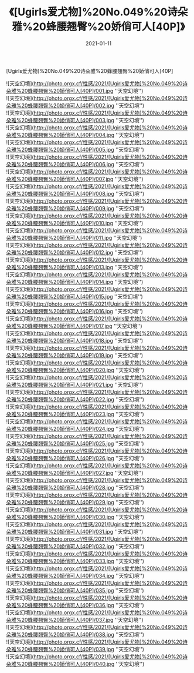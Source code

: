 ﻿---
layout: post
title: 《[Ugirls爱尤物]%20No.049%20诗朵雅%20蜂腰翘臀%20娇俏可人[40P]》
date: 2021-01-11
img: http://photo.orgx.cf/性感/2021/[Ugirls爱尤物]%20No.049%20诗朵雅%20蜂腰翘臀%20娇俏可人[40P]/000.jpg
tags: [美女,性感,泳衣]
---

[Ugirls爱尤物]%20No.049%20诗朵雅%20蜂腰翘臀%20娇俏可人[40P]



![天空幻境](http://photo.orgx.cf/性感/2021/[Ugirls爱尤物]%20No.049%20诗朵雅%20蜂腰翘臀%20娇俏可人[40P]/001.jpg ''天空幻境'')<br>
![天空幻境](http://photo.orgx.cf/性感/2021/[Ugirls爱尤物]%20No.049%20诗朵雅%20蜂腰翘臀%20娇俏可人[40P]/002.jpg ''天空幻境'')<br>
![天空幻境](http://photo.orgx.cf/性感/2021/[Ugirls爱尤物]%20No.049%20诗朵雅%20蜂腰翘臀%20娇俏可人[40P]/003.jpg ''天空幻境'')<br>
![天空幻境](http://photo.orgx.cf/性感/2021/[Ugirls爱尤物]%20No.049%20诗朵雅%20蜂腰翘臀%20娇俏可人[40P]/004.jpg ''天空幻境'')<br>
![天空幻境](http://photo.orgx.cf/性感/2021/[Ugirls爱尤物]%20No.049%20诗朵雅%20蜂腰翘臀%20娇俏可人[40P]/005.jpg ''天空幻境'')<br>
![天空幻境](http://photo.orgx.cf/性感/2021/[Ugirls爱尤物]%20No.049%20诗朵雅%20蜂腰翘臀%20娇俏可人[40P]/006.jpg ''天空幻境'')<br>
![天空幻境](http://photo.orgx.cf/性感/2021/[Ugirls爱尤物]%20No.049%20诗朵雅%20蜂腰翘臀%20娇俏可人[40P]/007.jpg ''天空幻境'')<br>
![天空幻境](http://photo.orgx.cf/性感/2021/[Ugirls爱尤物]%20No.049%20诗朵雅%20蜂腰翘臀%20娇俏可人[40P]/008.jpg ''天空幻境'')<br>
![天空幻境](http://photo.orgx.cf/性感/2021/[Ugirls爱尤物]%20No.049%20诗朵雅%20蜂腰翘臀%20娇俏可人[40P]/009.jpg ''天空幻境'')<br>
![天空幻境](http://photo.orgx.cf/性感/2021/[Ugirls爱尤物]%20No.049%20诗朵雅%20蜂腰翘臀%20娇俏可人[40P]/010.jpg ''天空幻境'')<br>
![天空幻境](http://photo.orgx.cf/性感/2021/[Ugirls爱尤物]%20No.049%20诗朵雅%20蜂腰翘臀%20娇俏可人[40P]/011.jpg ''天空幻境'')<br>
![天空幻境](http://photo.orgx.cf/性感/2021/[Ugirls爱尤物]%20No.049%20诗朵雅%20蜂腰翘臀%20娇俏可人[40P]/012.jpg ''天空幻境'')<br>
![天空幻境](http://photo.orgx.cf/性感/2021/[Ugirls爱尤物]%20No.049%20诗朵雅%20蜂腰翘臀%20娇俏可人[40P]/013.jpg ''天空幻境'')<br>
![天空幻境](http://photo.orgx.cf/性感/2021/[Ugirls爱尤物]%20No.049%20诗朵雅%20蜂腰翘臀%20娇俏可人[40P]/014.jpg ''天空幻境'')<br>
![天空幻境](http://photo.orgx.cf/性感/2021/[Ugirls爱尤物]%20No.049%20诗朵雅%20蜂腰翘臀%20娇俏可人[40P]/015.jpg ''天空幻境'')<br>
![天空幻境](http://photo.orgx.cf/性感/2021/[Ugirls爱尤物]%20No.049%20诗朵雅%20蜂腰翘臀%20娇俏可人[40P]/016.jpg ''天空幻境'')<br>
![天空幻境](http://photo.orgx.cf/性感/2021/[Ugirls爱尤物]%20No.049%20诗朵雅%20蜂腰翘臀%20娇俏可人[40P]/017.jpg ''天空幻境'')<br>
![天空幻境](http://photo.orgx.cf/性感/2021/[Ugirls爱尤物]%20No.049%20诗朵雅%20蜂腰翘臀%20娇俏可人[40P]/018.jpg ''天空幻境'')<br>
![天空幻境](http://photo.orgx.cf/性感/2021/[Ugirls爱尤物]%20No.049%20诗朵雅%20蜂腰翘臀%20娇俏可人[40P]/019.jpg ''天空幻境'')<br>
![天空幻境](http://photo.orgx.cf/性感/2021/[Ugirls爱尤物]%20No.049%20诗朵雅%20蜂腰翘臀%20娇俏可人[40P]/020.jpg ''天空幻境'')<br>
![天空幻境](http://photo.orgx.cf/性感/2021/[Ugirls爱尤物]%20No.049%20诗朵雅%20蜂腰翘臀%20娇俏可人[40P]/021.jpg ''天空幻境'')<br>
![天空幻境](http://photo.orgx.cf/性感/2021/[Ugirls爱尤物]%20No.049%20诗朵雅%20蜂腰翘臀%20娇俏可人[40P]/022.jpg ''天空幻境'')<br>
![天空幻境](http://photo.orgx.cf/性感/2021/[Ugirls爱尤物]%20No.049%20诗朵雅%20蜂腰翘臀%20娇俏可人[40P]/023.jpg ''天空幻境'')<br>
![天空幻境](http://photo.orgx.cf/性感/2021/[Ugirls爱尤物]%20No.049%20诗朵雅%20蜂腰翘臀%20娇俏可人[40P]/024.jpg ''天空幻境'')<br>
![天空幻境](http://photo.orgx.cf/性感/2021/[Ugirls爱尤物]%20No.049%20诗朵雅%20蜂腰翘臀%20娇俏可人[40P]/025.jpg ''天空幻境'')<br>
![天空幻境](http://photo.orgx.cf/性感/2021/[Ugirls爱尤物]%20No.049%20诗朵雅%20蜂腰翘臀%20娇俏可人[40P]/026.jpg ''天空幻境'')<br>
![天空幻境](http://photo.orgx.cf/性感/2021/[Ugirls爱尤物]%20No.049%20诗朵雅%20蜂腰翘臀%20娇俏可人[40P]/027.jpg ''天空幻境'')<br>
![天空幻境](http://photo.orgx.cf/性感/2021/[Ugirls爱尤物]%20No.049%20诗朵雅%20蜂腰翘臀%20娇俏可人[40P]/028.jpg ''天空幻境'')<br>
![天空幻境](http://photo.orgx.cf/性感/2021/[Ugirls爱尤物]%20No.049%20诗朵雅%20蜂腰翘臀%20娇俏可人[40P]/029.jpg ''天空幻境'')<br>
![天空幻境](http://photo.orgx.cf/性感/2021/[Ugirls爱尤物]%20No.049%20诗朵雅%20蜂腰翘臀%20娇俏可人[40P]/030.jpg ''天空幻境'')<br>
![天空幻境](http://photo.orgx.cf/性感/2021/[Ugirls爱尤物]%20No.049%20诗朵雅%20蜂腰翘臀%20娇俏可人[40P]/031.jpg ''天空幻境'')<br>
![天空幻境](http://photo.orgx.cf/性感/2021/[Ugirls爱尤物]%20No.049%20诗朵雅%20蜂腰翘臀%20娇俏可人[40P]/032.jpg ''天空幻境'')<br>
![天空幻境](http://photo.orgx.cf/性感/2021/[Ugirls爱尤物]%20No.049%20诗朵雅%20蜂腰翘臀%20娇俏可人[40P]/033.jpg ''天空幻境'')<br>
![天空幻境](http://photo.orgx.cf/性感/2021/[Ugirls爱尤物]%20No.049%20诗朵雅%20蜂腰翘臀%20娇俏可人[40P]/034.jpg ''天空幻境'')<br>
![天空幻境](http://photo.orgx.cf/性感/2021/[Ugirls爱尤物]%20No.049%20诗朵雅%20蜂腰翘臀%20娇俏可人[40P]/035.jpg ''天空幻境'')<br>
![天空幻境](http://photo.orgx.cf/性感/2021/[Ugirls爱尤物]%20No.049%20诗朵雅%20蜂腰翘臀%20娇俏可人[40P]/036.jpg ''天空幻境'')<br>
![天空幻境](http://photo.orgx.cf/性感/2021/[Ugirls爱尤物]%20No.049%20诗朵雅%20蜂腰翘臀%20娇俏可人[40P]/037.jpg ''天空幻境'')<br>
![天空幻境](http://photo.orgx.cf/性感/2021/[Ugirls爱尤物]%20No.049%20诗朵雅%20蜂腰翘臀%20娇俏可人[40P]/038.jpg ''天空幻境'')<br>
![天空幻境](http://photo.orgx.cf/性感/2021/[Ugirls爱尤物]%20No.049%20诗朵雅%20蜂腰翘臀%20娇俏可人[40P]/039.jpg ''天空幻境'')<br>
![天空幻境](http://photo.orgx.cf/性感/2021/[Ugirls爱尤物]%20No.049%20诗朵雅%20蜂腰翘臀%20娇俏可人[40P]/040.jpg ''天空幻境'')<br>